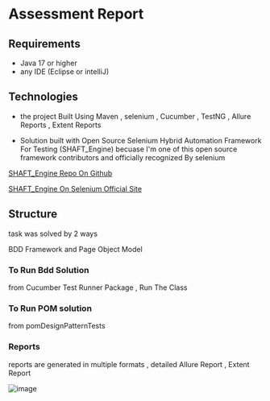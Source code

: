 # Assessment Report

## Requirements
- Java 17 or higher
- any IDE (Eclipse or intelliJ)

## Technologies
- the project Built Using Maven , selenium , Cucumber , TestNG , Allure Reports , Extent Reports

- Solution built with Open Source Selenium Hybrid Automation Framework For Testing (SHAFT_Engine) becuase I'm one of this open source framework contributors and officially recognized By selenium

[SHAFT_Engine Repo On Github](https://github.com/ShaftHQ/SHAFT_ENGINE)

[SHAFT_Engine On Selenium Official Site](https://www.selenium.dev/ecosystem/)

## Structure

task was solved by 2 ways

BDD Framework and Page Object Model 


### To Run Bdd Solution 

from Cucumber Test Runner Package  , Run The Class 

### To Run POM solution 
from pomDesignPatternTests

### Reports 
 reports are generated in multiple formats , detailed Allure Report , Extent Report 

![image](https://github.com/zanoon2020/AssessmentTask/assets/65794900/4d1d5190-cfac-4354-b6c5-b78acc883ce5)
